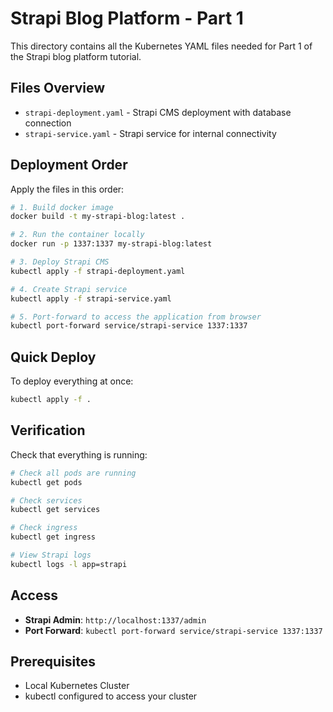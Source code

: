 # Strapi Blog Platform - Part 1

This directory contains all the Kubernetes YAML files needed for Part 1 of the Strapi blog platform tutorial.

## Files Overview

- `strapi-deployment.yaml` - Strapi CMS deployment with database connection
- `strapi-service.yaml` - Strapi service for internal connectivity

## Deployment Order

Apply the files in this order:

```bash
# 1. Build docker image
docker build -t my-strapi-blog:latest .

# 2. Run the container locally
docker run -p 1337:1337 my-strapi-blog:latest

# 3. Deploy Strapi CMS
kubectl apply -f strapi-deployment.yaml

# 4. Create Strapi service
kubectl apply -f strapi-service.yaml

# 5. Port-forward to access the application from browser
kubectl port-forward service/strapi-service 1337:1337
```

## Quick Deploy

To deploy everything at once:

```bash
kubectl apply -f .
```

## Verification

Check that everything is running:

```bash
# Check all pods are running
kubectl get pods

# Check services
kubectl get services

# Check ingress
kubectl get ingress

# View Strapi logs
kubectl logs -l app=strapi
```

## Access

- **Strapi Admin**: `http://localhost:1337/admin`
- **Port Forward**: `kubectl port-forward service/strapi-service 1337:1337`

## Prerequisites

- Local Kubernetes Cluster
- kubectl configured to access your cluster
